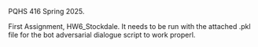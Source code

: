 PQHS 416 Spring 2025. 

First Assignment, HW6_Stockdale. It needs to be run with the attached .pkl file for the bot adversarial dialogue script to work properl. 

